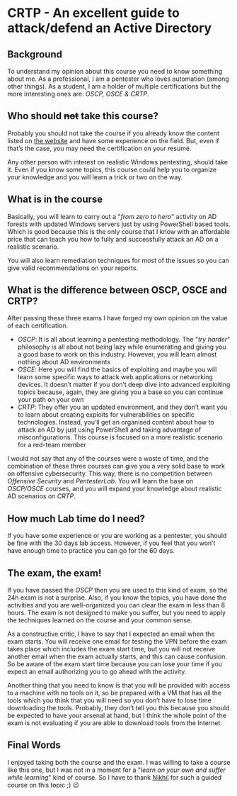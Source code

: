 # CRTP - An excellent guide to attack/defend an Active Directory
## Background
To understand my opinion about this course you need to know something about me. As a professional, I am a pentester who loves automation (among other things). As a student, I am a holder of multiple certifications but the more interesting ones are: *OSCP, OSCE & CRTP*.

## Who should ~~not~~ take this course?
Probably you should not take the course if you already know the content listed on [the website](https://www.pentesteracademy.com/course?id=47) and have some experience on the field. But, even if that’s the case, you may need the certification on your resumé.

Any other person with interest on realistic Windows pentesting, should take it. Even if you know some topics, this course could help you to organize your knowledge and you will learn a trick or two on the way.

## What is in the course
Basically, you will learn to carry out a "*from zero to hero*" activity on AD forests with updated Windows servers just by using PowerShell based tools. Which is good because this is the only course that I know with an affordable price that can teach you how to fully and successfully attack an AD on a realistic scenario.

You will also learn remediation techniques for most of the issues so you can give valid recommendations on your reports.

## What is the difference between OSCP, OSCE and CRTP? 
After passing these three exams I have forged my own opinion on the value of each certification. 
* *OSCP*: It is all about learning a pentesting methodology. The "*try harder*" philosophy is all about not being lazy while enumerating and giving you a good base to work on this industry. However, you will learn almost nothing about AD environments
* *OSCE*: Here you will find the basics of exploiting and maybe you will learn some specific ways to attack web applications or networking devices. It doesn’t matter if you don’t deep dive into advanced exploiting topics because, again, they are giving you a base so you can continue your path on your own
* *CRTP*: They offer you an updated environment, and they don’t want you to learn about creating exploits for vulnerabilities on specific technologies. Instead, you’ll get an organised content about how to attack an AD by just using PowerShell and taking advantage of misconfigurations. This course is focused on a more realistic scenario for a red-team member

I would not say that any of the courses were a waste of time, and the combination of these three courses can give you a very solid base to work on offensive cybersecurity. This way, there is no competition between *Offensive Security* and *PentesterLab*. You will learn the base on *OSCP/OSCE* courses, and you will expand your knowledge about realistic AD scenarios on *CRTP*.

## How much Lab time do I need?
If you have some experience or you are working as a pentester, you should be fine with the 30 days lab access. However, if you feel that you won’t have enough time to practice you can go for the 60 days.

## The exam, the exam!
If you have passed the *OSCP* then you are used to this kind of exam, so the 24h exam is not a surprise. Also, if you know the topics, you have done the activities and you are well-organized you can clear the exam in less than 8 hours. The exam is not designed to make you suffer, but you need to apply the techniques learned on the course and your common sense.

As a constructive critic, I have to say that I expected an email when the exam starts. You will receive one email for testing the VPN before the exam takes place which includes the exam start time, but you will not receive another email when the exam actually starts, and this can cause confusion. So be aware of the exam start time because you can lose your time if you expect an email authorizing you to go ahead with the activity.

Another thing that you need to know is that you will be provided with access to a machine with no tools on it, so be prepared with a VM that has all the tools which you think that you will need so you don’t have to lose time downloading the tools. Probably, they don’t tell you this because you should be expected to have your arsenal at hand, but I think the whole point of the exam is not evaluating if you are able to download tools from the Internet.

## Final Words
I enjoyed taking both the course and the exam. I was willing to take a course like this one, but I was not in a moment for a "*learn on your own and suffer while learning*" kind of course. So I have to thank [Nikhil](https://twitter.com/nikhil_mitt) for such a guided course on this topic ;) :wink:
